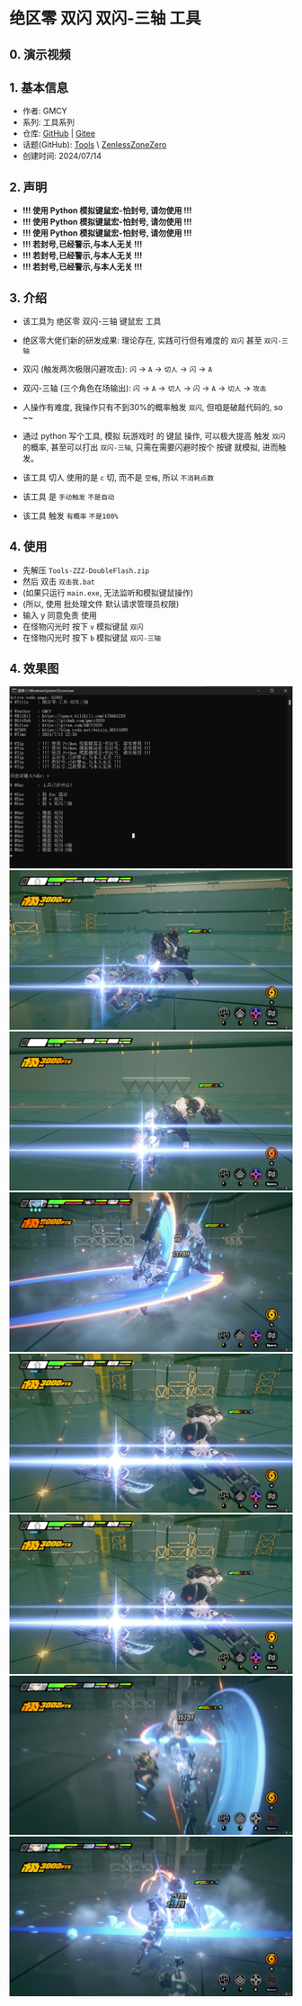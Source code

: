 # 绝区零 双闪 双闪-三轴 工具

## 0. 演示视频

<!-- - B站演示: [BilBil](https://www.bilibili.com/video//) -->

## 1. 基本信息

- 作者: GMCY
- 系列: 工具系列
- 仓库: [GitHub](https://github.com/GMCY2020/Tools-ZZZ-DoubleFlash) | [Gitee](https://gitee.com/GMCY2020/Tools-ZZZ-DoubleFlash)
- 话题(GitHub): [Tools](https://github.com/topics/Tools) \ [ZenlessZoneZero](https://github.com/topics/ZenlessZoneZero)
- 创建时间: 2024/07/14

## 2. 声明

- **!!! 使用 Python 模拟键鼠宏-怕封号, 请勿使用 !!!**
- **!!! 使用 Python 模拟键鼠宏-怕封号, 请勿使用 !!!**
- **!!! 使用 Python 模拟键鼠宏-怕封号, 请勿使用 !!!**
- **!!! 若封号,已经警示,与本人无关 !!!**
- **!!! 若封号,已经警示,与本人无关 !!!**
- **!!! 若封号,已经警示,与本人无关 !!!**

## 3. 介绍

- 该工具为 绝区零 双闪-三轴 键鼠宏 工具
- 绝区零大佬们新的研发成果: 理论存在, 实践可行但有难度的 `双闪` 甚至 `双闪-三轴`
- 双闪 (触发两次极限闪避攻击): `闪` -> `A` -> `切人` -> `闪` -> `A`
- 双闪-三轴 (三个角色在场输出): `闪` -> `A` -> `切人` -> `闪` -> `A` -> `切人` -> `攻击`

- 人操作有难度, 我操作只有不到30%的概率触发 `双闪`, 但咱是破敲代码的, so ~~

- 通过 python 写个工具, 模拟 玩游戏时 的 键鼠 操作, 可以极大提高 触发 `双闪` 的概率, 甚至可以打出 `双闪-三轴`, 只需在需要闪避时按个 按键 就模拟, 进而触发。
- 该工具 切人 使用的是 `c` 切, 而不是 `空格`, 所以 `不消耗点数`
- 该工具 是 `手动触发` `不是自动`
- 该工具 触发 `有概率` `不是100%`


## 4. 使用

- 先解压 `Tools-ZZZ-DoubleFlash.zip`
- 然后 双击 `双击我.bat`
- (如果只运行 `main.exe`, 无法监听和模拟键鼠操作)
- (所以, 使用 批处理文件 默认请求管理员权限)
- 输入 y 同意免责 使用
- 在怪物闪光时 按下 `v` 模拟键鼠 `双闪`
- 在怪物闪光时 按下 `b` 模拟键鼠 `双闪-三轴`

## 4. 效果图

![](docs/md-01.png)
![](docs/video-bg.00_00_39_56.Still001.png)
![](docs/video-bg.00_00_49_18.Still002.png)
![](docs/video-bg.00_00_27_04.Still003.png)
![](docs/video-bg.00_01_41_56.Still004.png)
![](docs/video-bg.00_01_41_56.Still004.png)
![](docs/video-bg.00_01_54_59.Still005.png)
![](docs/video-bg.00_01_55_21.Still006.png)
